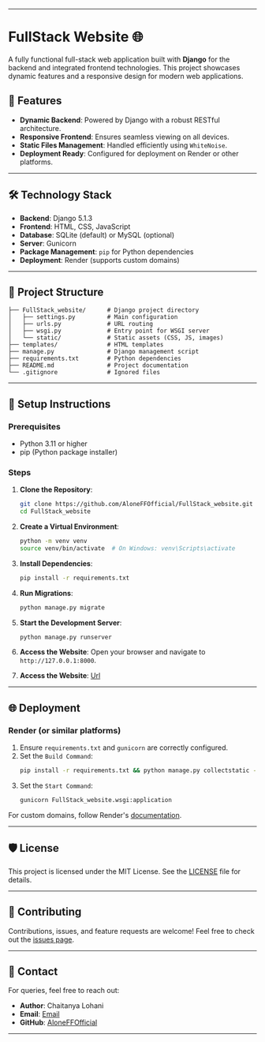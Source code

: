 
---

# FullStack Website 🌐

A fully functional full-stack web application built with **Django** for the backend and integrated frontend technologies. This project showcases dynamic features and a responsive design for modern web applications.

## 🚀 Features
- **Dynamic Backend**: Powered by Django with a robust RESTful architecture.
- **Responsive Frontend**: Ensures seamless viewing on all devices.
- **Static Files Management**: Handled efficiently using `WhiteNoise`.
- **Deployment Ready**: Configured for deployment on Render or other platforms.

---

## 🛠️ Technology Stack
- **Backend**: Django 5.1.3
- **Frontend**: HTML, CSS, JavaScript
- **Database**: SQLite (default) or MySQL (optional)
- **Server**: Gunicorn
- **Package Management**: `pip` for Python dependencies
- **Deployment**: Render (supports custom domains)

---

## 📂 Project Structure
```
├── FullStack_website/      # Django project directory
│   ├── settings.py         # Main configuration
│   ├── urls.py             # URL routing
│   ├── wsgi.py             # Entry point for WSGI server
│   └── static/             # Static assets (CSS, JS, images)
├── templates/              # HTML templates
├── manage.py               # Django management script
├── requirements.txt        # Python dependencies
├── README.md               # Project documentation
└── .gitignore              # Ignored files
```

---

## 🔧 Setup Instructions

### Prerequisites
- Python 3.11 or higher
- pip (Python package installer)

### Steps
1. **Clone the Repository**:
   ```bash
   git clone https://github.com/AloneFFOfficial/FullStack_website.git
   cd FullStack_website
   ```

2. **Create a Virtual Environment**:
   ```bash
   python -m venv venv
   source venv/bin/activate  # On Windows: venv\Scripts\activate
   ```

3. **Install Dependencies**:
   ```bash
   pip install -r requirements.txt
   ```

4. **Run Migrations**:
   ```bash
   python manage.py migrate
   ```

5. **Start the Development Server**:
   ```bash
   python manage.py runserver
   ```

6. **Access the Website**:
   Open your browser and navigate to `http://127.0.0.1:8000`.
   
8. **Access the Website**:
   [Url](https://fullstack-website-k2fw.onrender.com)

---

## 🌐 Deployment

### Render (or similar platforms)
1. Ensure `requirements.txt` and `gunicorn` are correctly configured.
2. Set the `Build Command`:
   ```bash
   pip install -r requirements.txt && python manage.py collectstatic --noinput
   ```
3. Set the `Start Command`:
   ```bash
   gunicorn FullStack_website.wsgi:application
   ```

For custom domains, follow Render's [documentation](https://render.com/docs/custom-domains).

---

## 🛡️ License
This project is licensed under the MIT License. See the [LICENSE](LICENSE) file for details.

---

## 🤝 Contributing
Contributions, issues, and feature requests are welcome! Feel free to check out the [issues page](https://github.com/AloneFFOfficial/FullStack_website/issues).

---

## 📧 Contact
For queries, feel free to reach out:

- **Author**: Chaitanya Lohani  
- **Email**: [Email](chaitanyalohani175@gmail.com)
- **GitHub**: [AloneFFOfficial](https://github.com/AloneFFOfficial)

---
